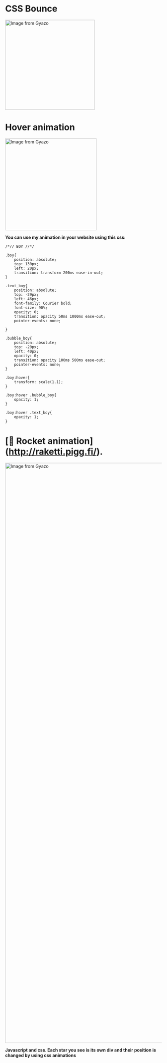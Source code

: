 # CSS Bounce

<a href="https://gyazo.com/f4d7471c668f90252af70a221589ffb2"><img src="https://i.gyazo.com/f4d7471c668f90252af70a221589ffb2.gif" alt="Image from Gyazo" width="288"/></a>


# Hover animation

<a href="https://gyazo.com/627816aa6760f7326ab8177890216b83"><img src="https://i.gyazo.com/627816aa6760f7326ab8177890216b83.gif" alt="Image from Gyazo" width="294"/></a>

**You can use my animation in your website using this css:**

```
/*// BOY //*/

.boy{
    position: absolute;
    top: 130px;
    left: 20px;
    transition: transform 200ms ease-in-out;
}

.text_boy{
    position: absolute;
    top: -29px;
    left: 46px;
    font-family: Courier bold;
    font-size: 90%;
    opacity: 0;
    transition: opacity 50ms 1000ms ease-out;
    pointer-events: none;

}

.bubble_boy{
    position: absolute;
    top: -20px;
    left: 40px;
    opacity: 0;
    transition: opacity 100ms 500ms ease-out;
    pointer-events: none;
}

.boy:hover{
    transform: scale(1.1);
}

.boy:hover .bubble_boy{
    opacity: 1;
}

.boy:hover .text_boy{
    opacity: 1;
}
```
# [:rocket: Rocket animation] (http://raketti.pigg.fi/).

<a href="https://gyazo.com/e9327085b95f6d78e09cea1e3d1ea134" style="heihgt: 100px; width: 200px"><img src="https://i.gyazo.com/e9327085b95f6d78e09cea1e3d1ea134.png" alt="Image from Gyazo" width="1858"/></a>

**Javascript and css. Each star you see is its own div and their position is changed by using css animations**

